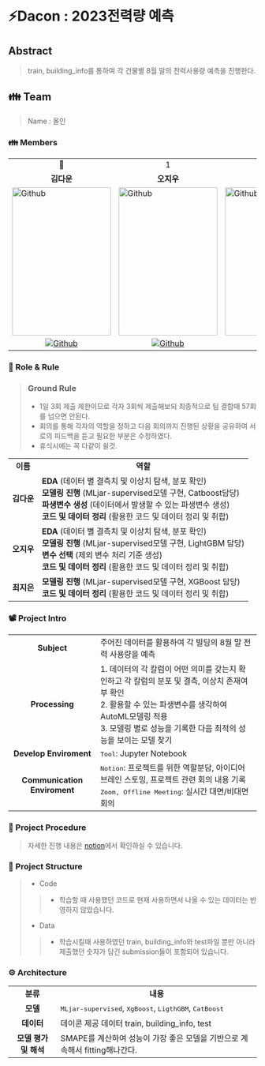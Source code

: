 # ⚡Dacon : 2023전력량 예측

## Abstract
> train, building_info를 통하여 각 건물별 8월 말의 전력사용량 예측을 진행한다.

<h2> 👪 Team </h2>

> Name : 올인

<h3> 👪 Members </h3>
<table>
  <tr>
    <td> <div align=center> 👑 </div> </td>
    <td> <div align=center>  1 </div> </td>
    <td> <div align=center>  2 </div> </td>
  </tr>
  <tr>
    <td> <div align=center> <b>김다운</b> </div> </td>
    <td> <div align=center> <b>오지우</b> </div> </td>
    <td> <div align=center> <b>최지은</b> </div> </td>
  </tr>
  <tr>
    <td> <img alt="Github" src ="https://github.com/Daw-ny/2023_Upstage_01st_Proj/assets/76687996/97b57b76-4c34-4a87-bfe4-83b8aef9da7b" width="200" height="300"/> </td>
    <td> <img alt="Github" src ="https://github.com/Daw-ny/2023_Upstage_01st_Proj/assets/76687996/0e99bd84-9c28-427a-90f7-c7f08e5247ba" width="200" height="300"/> </td>
    <td> <img alt="Github" src ="https://github.com/Daw-ny/2023_Upstage_01st_Proj/assets/76687996/f0e2eac7-abb5-4f76-ad10-2d0a24a4fbff" width="200" height="300"/> </td>
  </tr>
  <tr>
    <td> <div align=center> <a href="https://github.com/Daw-ny"> <img alt="Github" src ="https://img.shields.io/badge/Github-181717.svg?&style=plastic&logo=Github&logoColor=white"/> </div> </td>
    <td> <div align=center> <a href="https://github.com/woooyen"> <img alt="Github" src ="https://img.shields.io/badge/Github-181717.svg?&style=plastic&logo=Github&logoColor=white"/> </div> </td>
    <td> <div align=center> <a href="https://github.com/gyen97"> <img alt="Github" src ="https://img.shields.io/badge/Github-181717.svg?&style=plastic&logo=Github&logoColor=white"/> </div> </td>
  </tr>
</table>

<h3> 🛑 Role & Rule </h3>

> ### Ground Rule
> - 1일 3회 제출 제한이므로 각자 3회씩 제출해보되 최종적으로 팀 결합때 57회를 넘으면 안된다.
> - 회의를 통해 각자의 역할을 정하고 다음 회의까지 진행된 상황을 공유하여 서로의 피드백을 듣고 필요한 부분은 수정하였다.
> - 휴식시에는 꼭 다같이 쉴것.


<table>
  <tr>
    <td> <div align=center> <b> 이름 </b> </div> </td>
    <td> <div align=center> <b> 역할 </b> </div> </td>
  </tr>
  <tr>
    <td> <div align=center> <b> 김다운 </b> </div> </td>
    <td> <b>EDA </b>(데이터 별 결측치 및 이상치 탐색, 분포 확인)</br>
	 <b>모델링 진행 </b>(MLjar-supervised모델 구현, Catboost담당) </br>
	 <b>파생변수 생성 </b>(데이터에서 발생할 수 있는 파생변수 생성)</br>
	 <b>코드 및 데이터 정리 </b>(활용한 코드 및 데이터 정리 및 취합) </td>
  </tr>
  <tr>
    <td> <div align=center> <b> 오지우 </b> </div> </td>
    <td> <b>EDA </b>(데이터 별 결측치 및 이상치 탐색, 분포 확인)</br> 
	 <b>모델링 진행 </b>(MLjar-supervised모델 구현, LightGBM 담당) </br>
	 <b>변수 선택 </b>(제외 변수 처리 기준 생성)</br>
	 <b>코드 및 데이터 정리 </b>(활용한 코드 및 데이터 정리 및 취합) </td>
  </tr>
  <tr>
    <td> <div align=center> <b> 최지은 </b> </div> </td>
    <td> <b>모델링 진행 </b>(MLjar-supervised모델 구현, XGBoost 담당) </br>
	       <b>코드 및 데이터 정리 </b>(활용한 코드 및 데이터 정리 및 취합) </td>
  </tr>
</table>

<h3> 📽️ Project Intro </h3>

<table>
  <tr>
    <td> <div align=center> <b> Subject </b> </div> </td>
    <td> 주어진 데이터를 활용하여 각 빌딩의 8월 말 전력 사용량을 예측 </td>
  </tr>
  <tr>
    <td> <div align=center> <b> Processing </b> </div> </td>
    <td> 1. 데이터의 각 칼럼이 어떤 의미를 갖는지 확인하고 각 칼럼의 분포 및 결측, 이상치 존재여부 확인 </br>
         2. 활용할 수 있는 파생변수를 생각하여 AutoML모델링 적용 </br>
         3. 모델링 별로 성능을 기록한 다음 최적의 성능을 보이는 모델 찾기 </td>
  </tr>
  <tr>
    <td> <div align=center> <b> Develop Enviroment </b> </div> </td>
    <td> <tt>Tool</tt>: Jupyter Notebook</td>
  </tr>
  <tr>
    <td> <div align=center> <b> Communication Enviroment </b> </div> </td>
    <td> <tt>Notion</tt>: 프로젝트를 위한 역할분담, 아이디어 브레인 스토밍, 프로젝트 관련 회의 내용 기록 </br> 
         <tt>Zoom, Offline Meeting</tt>: 실시간 대면/비대면 회의 </td>
  </tr>
</table>

<h3> 📆 Project Procedure </h3>

>  자세한 진행 내용은 [notion](https://www.notion.so/2023-AI-f38ef99e9ec3443a942003d1188565ec?pvs=4)에서 확인하실 수 있습니다.

<h3> 📂 Project Structure </h3>

> - Code
>> - 학습할 때 사용했던 코드로 현재 사용하면서 나올 수 있는 데이터는 반영하지 않았습니다.
>>
> - Data
>> - 학습시킬때 사용하였던 train, building_info와 test파일 뿐만 아니라 제출했던 숫자가 담긴 submission들이 포함되어 있습니다.

<h3> ⚙️ Architecture </h3>
<table>
  <tr>
    <td> <div align=center> <b> 분류 </b> </div> </td>
    <td> <div align=center> <b> 내용 </b> </div> </td>
  </tr>
  <tr>
    <td> <div align=center> <b> 모델 </b> </div> </td>
    <td> <tt>MLjar-supervised</tt>, <tt>XgBoost</tt>, <tt>LigthGBM</tt>, <tt>CatBoost</tt> </td>
  </tr>
  <tr>
    <td> <div align=center> <b> 데이터 </b> </div> </td>
    <td> 데이콘 제공 데이터 train, building_info, test </td>
  </tr>
  <tr>
    <td> <div align=center> <b> 모델 평가 및 해석 </b> </div> </td>
    <td> SMAPE를 계산하여 성능이 가장 좋은 모델을 기반으로 계속해서 fitting해나간다. </td>
  </tr>
</table>
